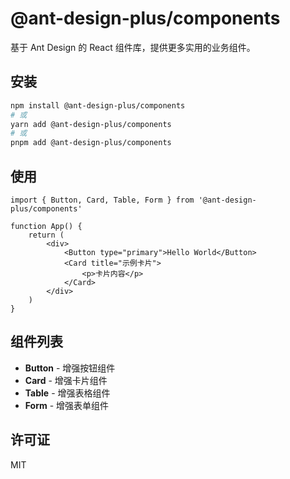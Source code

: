 # @ant-design-plus/components

基于 Ant Design 的 React 组件库，提供更多实用的业务组件。

## 安装

```bash
npm install @ant-design-plus/components
# 或
yarn add @ant-design-plus/components
# 或
pnpm add @ant-design-plus/components
```

## 使用

```tsx
import { Button, Card, Table, Form } from '@ant-design-plus/components'

function App() {
    return (
        <div>
            <Button type="primary">Hello World</Button>
            <Card title="示例卡片">
                <p>卡片内容</p>
            </Card>
        </div>
    )
}
```

## 组件列表

-   **Button** - 增强按钮组件
-   **Card** - 增强卡片组件
-   **Table** - 增强表格组件
-   **Form** - 增强表单组件

## 许可证

MIT
